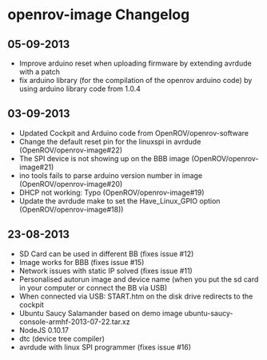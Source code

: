 openrov-image Changelog
=============

## 05-09-2013

- Improve arduino reset when uploading firmware by extending avrdude with a patch
- fix arduino library (for the compilation of the openrov arduino code) by using arduino library code from 1.0.4


## 03-09-2013 

- Updated Cockpit and Arduino code from OpenROV/openrov-software
- Change the default reset pin for the linuxspi in avrdude (OpenROV/openrov-image#22)
- The SPI device is not showing up on the BBB image (OpenROV/openrov-image#21)
- ino tools fails to parse arduino version number in image (OpenROV/openrov-image#20)
- DHCP not working: Typo (OpenROV/openrov-image#19)
- Update the avrdude make to set the Have_Linux_GPIO option (OpenROV/openrov-image#18))


## 23-08-2013

- SD Card can be used in different BB (fixes issue #12)
- Image works for BBB (fixes issue #15)
- Network issues with static IP solved (fixes issue #11)
- Personalised autorun image and device name (when you put the sd card in your computer or connect the BB via USB)
- When connected via USB: START.htm on the disk drive redirects to the cockpit
- Ubuntu Saucy Salamander based on demo image ubuntu-saucy-console-armhf-2013-07-22.tar.xz
- NodeJS 0.10.17
- dtc (device tree compiler)
- avrdude with linux SPI programmer (fixes issue #16)


